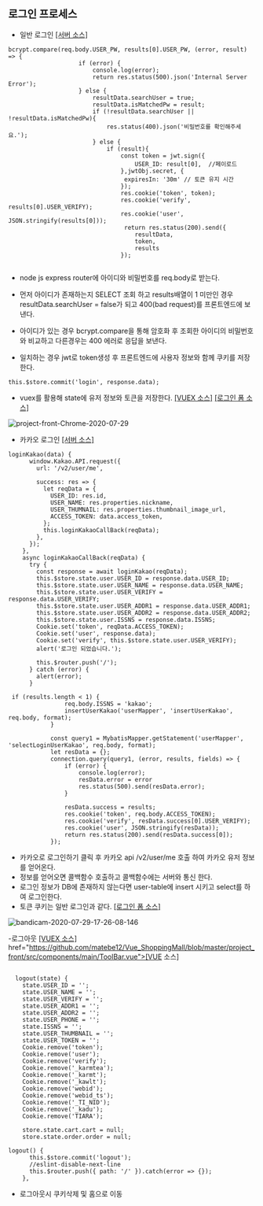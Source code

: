 ## 로그인 프로세스 
- 일반 로그인 <a href="https://github.com/matebe12/Vue_ShoppingMall/blob/master/project_server/api/user/user_sign.js"> [서버 소스]</a>
```
bcrypt.compare(req.body.USER_PW, results[0].USER_PW, (error, result) => {
                    if (error) {
                        console.log(error);
                        return res.status(500).json('Internal Server Error');
                    } else {
                        resultData.searchUser = true;
                        resultData.isMatchedPw = result;
                        if (!resultData.searchUser || !resultData.isMatchedPw){
                            res.status(400).json('비밀번호를 확인해주세요.');
                        } else {
                            if (result){
                                const token = jwt.sign({
                                    USER_ID: result[0],  //페이로드
                                },jwtObj.secret, {
                                 expiresIn: '30m' // 토큰 유지 시간 
                                });
                                res.cookie('token', token);
                                res.cookie('verify', results[0].USER_VERIFY);
                                res.cookie('user', JSON.stringify(results[0]));
                                 return res.status(200).send({
                                    resultData,
                                    token,
                                    results
                                });
                                
```
- node js express router에 아이디와 비밀번호를 req.body로 받는다.

- 먼저 아이디가 존재하는지 SELECT 조회 하고 results배열이 1 미만인 경우 resultData.searchUser = false가 되고 400(bad request)를 프론트엔드에 보낸다.

- 아이디가 있는 경우 bcrypt.compare을 통해 암호화 후 조회한 아이디의 비밀번호와 비교하고 다른경우는 400 에러로 응답을 보낸다.
- 일치하는 경우 jwt로 token생성 후 프론트엔드에 사용자 정보와 함께 쿠키를 저장한다.

```
this.$store.commit('login', response.data);

```
- vuex를 활용해 state에 유저 정보와 토큰을 저장한다. <a href="https://github.com/matebe12/Vue_ShoppingMall/blob/master/project_front/src/store/User/User.js">[VUEX 소스]</a>
<a href="https://github.com/matebe12/Vue_ShoppingMall/blob/master/project_front/src/components/User/LoginForm.vue">[로그인 폼 소스]</a>


![project-front-Chrome-2020-07-29](https://user-images.githubusercontent.com/42566975/88769789-d4f0e980-d1b7-11ea-92fc-f08e718a48c9.gif)


- 카카오 로그인 <a href="https://github.com/matebe12/Vue_ShoppingMall/blob/master/project_server/api/user/user_sign.js"> [서버 소스]</a>
```
loginKakao(data) {
      window.Kakao.API.request({
        url: '/v2/user/me',

        success: res => {
          let reqData = {
            USER_ID: res.id,
            USER_NAME: res.properties.nickname,
            USER_THUMNAIL: res.properties.thumbnail_image_url,
            ACCESS_TOKEN: data.access_token,
          };
          this.loginKakaoCallBack(reqData);
        },
      });
    },
    async loginKakaoCallBack(reqData) {
      try {
        const response = await loginKakao(reqData);
        this.$store.state.user.USER_ID = response.data.USER_ID;
        this.$store.state.user.USER_NAME = response.data.USER_NAME;
        this.$store.state.user.USER_VERIFY = response.data.USER_VERIFY;
        this.$store.state.user.USER_ADDR1 = response.data.USER_ADDR1;
        this.$store.state.user.USER_ADDR2 = response.data.USER_ADDR2;
        this.$store.state.user.ISSNS = response.data.ISSNS;
        Cookie.set('token', reqData.ACCESS_TOKEN);
        Cookie.set('user', response.data);
        Cookie.set('verify', this.$store.state.user.USER_VERIFY);
        alert('로그인 되었습니다.');

        this.$router.push('/');
      } catch (error) {
        alert(error);
      }
```

```
 if (results.length < 1) {
                req.body.ISSNS = 'kakao';
                insertUserKakao('userMapper', 'insertUserKakao', req.body, format);
            } 

            const query1 = MybatisMapper.getStatement('userMapper', 'selectLoginUserKakao', req.body, format);
            let resData = {};
            connection.query(query1, (error, results, fields) => {
                if (error) {
                    console.log(error);
                    resData.error = error
                    res.status(500).send(resData.error);
                }

                resData.success = results;
                res.cookie('token', req.body.ACCESS_TOKEN);
                res.cookie('verify', resData.success[0].USER_VERIFY);
                res.cookie('user', JSON.stringify(resData));
                return res.status(200).send(resData.success[0]);
            });
```

- 카카오로 로그인하기 클릭 후 카카오 api /v2/user/me 호출 하여 카카오 유저 정보를 얻어온다.
- 정보를 얻어오면 콜백함수 호출하고 콜백함수에는 서버와 통신 한다.
- 로그인 정보가 DB에 존재하지 않는다면 user-table에 insert 시키고 select를 하여 로그인한다.
- 토큰 쿠키는 일반 로그인과 같다.
<a href="https://github.com/matebe12/Vue_ShoppingMall/blob/master/project_front/src/components/User/LoginForm.vue">[로그인 폼 소스]</a>

![bandicam-2020-07-29-17-26-08-146](https://user-images.githubusercontent.com/42566975/88776458-f0acbd80-d1c0-11ea-9432-98acb4aaa9af.gif)


-로그아웃 <a href="https://github.com/matebe12/Vue_ShoppingMall/blob/master/project_front/src/store/User/User.js">[VUEX 소스]</a>
href="https://github.com/matebe12/Vue_ShoppingMall/blob/master/project_front/src/components/main/ToolBar.vue">[VUE 소스]</a>
```

  logout(state) {
    state.USER_ID = '';
    state.USER_NAME = '';
    state.USER_VERIFY = '';
    state.USER_ADDR1 = '';
    state.USER_ADDR2 = '';
    state.USER_PHONE = '';
    state.ISSNS = '';
    state.USER_THUMBNAIL = '';
    state.USER_TOKEN = '';
    Cookie.remove('token');
    Cookie.remove('user');
    Cookie.remove('verify');
    Cookie.remove('_karmtea');
    Cookie.remove('_karmt');
    Cookie.remove('_kawlt');
    Cookie.remove('webid');
    Cookie.remove('webid_ts');
    Cookie.remove('_TI_NID');
    Cookie.remove('_kadu');
    Cookie.remove('TIARA');

    store.state.cart.cart = null;
    store.state.order.order = null;
```

```
logout() {
      this.$store.commit('logout');
      //eslint-disable-next-line
      this.$router.push({ path: '/' }).catch(error => {});
    },
```
- 로그아웃시 쿠키삭제 및 홈으로 이동
